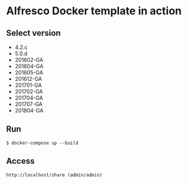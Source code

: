 # Alfresco Docker template in action

## Select version

* 4.2.c
* 5.0.d
* 201602-GA
* 201604-GA 
* 201605-GA
* 201612-GA
* 201701-GA
* 201702-GA
* 201704-GA
* 201707-GA
* 201804-GA

## Run

~~~~~
$ docker-compose up --build
~~~~~

## Access 

~~~~~
http://localhost/share (admin/admin)
~~~~~


